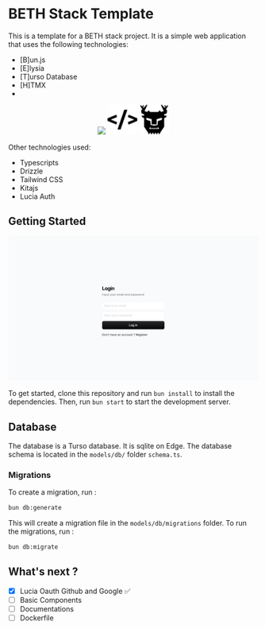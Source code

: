 # BETH Stack Template

This is a template for a BETH stack project. It is a simple web application that uses the following technologies:

- [B]un.js
- [E]lysia
- [T]urso Database
- [H]TMX
- 
<div align="center">
  <img src="https://cdn.jsdelivr.net/gh/devicons/devicon@latest/icons/bun/bun-original.svg" height="60" />     
  <img
  src="./Icons/htmx.svg"
  alt="HTMX"
  height="60"/>
<img
  src="./Icons/turso.svg"
  alt="Turso"
  height="60"/>
</div>

Other technologies used:

- Typescripts
- Drizzle
- Tailwind CSS
- Kitajs
- Lucia Auth

## Getting Started

![Preview](public/ss.png)

To get started, clone this repository and run `bun install` to install the dependencies. Then, run `bun start` to start the development server.

## Database

The database is a Turso database. It is sqlite on Edge. The database schema is located in the `models/db/` folder `schema.ts`.

### Migrations

To create a migration, run :

```bash
bun db:generate
```

This will create a migration file in the `models/db/migrations` folder.
To run the migrations, run :

```bash
bun db:migrate
```

## What's next ?

- [x] Lucia Oauth Github and Google ✅
- [ ] Basic Components
- [ ] Documentations
- [ ] Dockerfile
